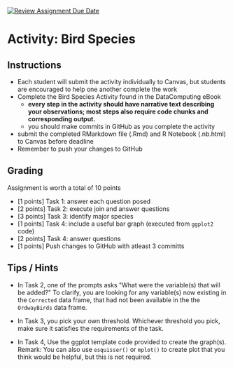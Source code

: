 [![Review Assignment Due Date](https://classroom.github.com/assets/deadline-readme-button-22041afd0340ce965d47ae6ef1cefeee28c7c493a6346c4f15d667ab976d596c.svg)](https://classroom.github.com/a/I6TSTVrt)
# Activity: Bird Species

## Instructions 
- Each student will submit the activity individually to Canvas, but students are encouraged to help one another complete the work
- Complete the Bird Species Activity found in the DataComputing eBook
    - **every step in the activity should have narrative text describing your observations; most steps also require code chunks and corresponding output.**
    - you should make commits in GitHub as you complete the activity
- submit the completed RMarkdown file (.Rmd) and R Notebook (.nb.html) to Canvas before deadline
- Remember to push your changes to GitHub


## Grading

Assignment is worth a total of 10 points

- [1 points] Task 1: answer each question posed
- [2 points] Task 2: execute join and answer questions
- [3 points] Task 3: identify major species
- [1 points] Task 4: include a useful bar graph (executed from `ggplot2` code)
- [2 points] Task 4: answer questions
- [1 points] Push changes to GitHub with atleast 3 committs

## Tips / Hints 

- In Task 2, one of the prompts asks "What were the variable(s) that will be added?"  To clarify, you are looking for any variable(s) now existing in the `Corrected` data frame, that had not been available in the the `OrdwayBirds` data frame.

- In Task 3, you pick your own threshold. Whichever threshold you pick, make sure it satisfies the requirements of the task. 

- In Task 4, Use the ggplot template code provided to create the graph(s). 
Remark: You can also use `esquisser()` or `mplot()` to create plot that you think would be helpful, but this is not required.
